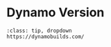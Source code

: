 
# Dynamo Version
```{admonition} Dynamo Builds
:class: tip, dropdown
https://dynamobuilds.com/
```

```{tableofcontents}
```